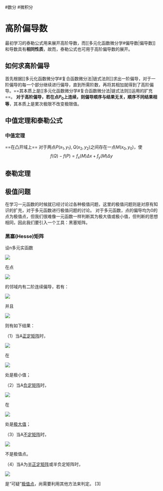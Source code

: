#数分 #微积分 
# 高阶偏导数
最初学习的泰勒公式用来展开高阶导数，而[[多元化函数微分学#偏导数|偏导数]]和导数具有**相同性质**，故而，泰勒公式也可用于高阶偏导数的展开。
## 如何求高阶偏导
首先根据[[多元化函数微分学#复合函数微分法|链式法则]]求出一阶偏导，对于一阶偏导的每一个部分继续进行偏导，直到所需阶数，再将其相加就得到了高阶偏导。==其本质上是[[多元化函数微分学#复合函数微分法|链式法则]]运用的扩充==。
**对于高阶偏导，若在点$P_0$上连续，则偏导顺序与结果无关，顺序不同结果相等**，其本质上是累次极限不改变极限值。
## 中值定理和泰勒公式
### 中值定理
==在凸开域上==
对于两点$P(x_1,y_1),Q(x_2,y_2)$之间存在一点$M(x_0,y_0)$，使$$f(Q)-f(P)=f_x(M)\Delta{x}+f_y(M)\Delta{y}$$
## 泰勒定理

## 极值问题
在学习一元函数的时候就已经讨论过各种极值问题，这里的极值问题则是对原有知识的扩充，对于多元函数进行极值问题的讨论。
对于多元函数，点的偏导均为0的点为极值点，但我们很难像一元函数一样判断其为极大值或极小值，但判断的思想相同，因此我们要引入一个工具：黑塞矩阵。
### 黑塞(Hesse)矩阵
设n多元实函数

![](https://bkimg.cdn.bcebos.com/formula/dfa63f4ba875eaae5be84d45fc4ce387.svg)

在点

![](https://bkimg.cdn.bcebos.com/formula/daf80378ed2d4a03dc5a765556ba40ec.svg)

的邻域内有二阶连续偏导，若有：

![](https://bkimg.cdn.bcebos.com/formula/6f0cd7987bf36282f41dac7ba72c6c10.svg)

并且

![](https://bkimg.cdn.bcebos.com/formula/0a08658635702aa55f5c99fdb34f6654.svg)

则有如下结果：

（1）当A[正定矩阵](https://baike.baidu.com/item/%E6%AD%A3%E5%AE%9A%E7%9F%A9%E9%98%B5)时，

![](https://bkimg.cdn.bcebos.com/formula/dfa63f4ba875eaae5be84d45fc4ce387.svg)

在

![](https://bkimg.cdn.bcebos.com/formula/daf80378ed2d4a03dc5a765556ba40ec.svg)

处是极小值；

（2）当A[负定矩阵](https://baike.baidu.com/item/%E8%B4%9F%E5%AE%9A%E7%9F%A9%E9%98%B5)时，

![](https://bkimg.cdn.bcebos.com/formula/dfa63f4ba875eaae5be84d45fc4ce387.svg)

在

![](https://bkimg.cdn.bcebos.com/formula/daf80378ed2d4a03dc5a765556ba40ec.svg)

处是[极大值](https://baike.baidu.com/item/%E6%9E%81%E5%A4%A7%E5%80%BC)；

（3）当A[不定矩阵](https://baike.baidu.com/item/%E4%B8%8D%E5%AE%9A%E7%9F%A9%E9%98%B5)时，

![](https://bkimg.cdn.bcebos.com/formula/daf80378ed2d4a03dc5a765556ba40ec.svg)

不是极值点。

（4）当A为[半正定矩阵](https://baike.baidu.com/item/%E5%8D%8A%E6%AD%A3%E5%AE%9A%E7%9F%A9%E9%98%B5)或半负定矩阵时，

![](https://bkimg.cdn.bcebos.com/formula/daf80378ed2d4a03dc5a765556ba40ec.svg)

是“可疑”[极值点](https://baike.baidu.com/item/%E6%9E%81%E5%80%BC%E7%82%B9)，尚需要利用其他方法来判定。 [3]